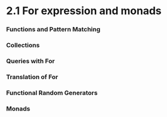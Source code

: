 2.1 For expression and monads
===

### Functions and Pattern Matching

### Collections

### Queries with For

### Translation of For

### Functional Random Generators

### Monads